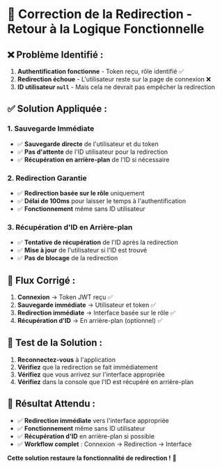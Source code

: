 # 🔧 **Correction de la Redirection - Retour à la Logique Fonctionnelle**

## ❌ **Problème Identifié :**

1. **Authentification fonctionne** - Token reçu, rôle identifié ✅
2. **Redirection échoue** - L'utilisateur reste sur la page de connexion ❌
3. **ID utilisateur `null`** - Mais cela ne devrait pas empêcher la redirection

## ✅ **Solution Appliquée :**

### **1. Sauvegarde Immédiate**
- ✅ **Sauvegarde directe** de l'utilisateur et du token
- ✅ **Pas d'attente** de l'ID utilisateur pour la redirection
- ✅ **Récupération en arrière-plan** de l'ID si nécessaire

### **2. Redirection Garantie**
- ✅ **Redirection basée sur le rôle** uniquement
- ✅ **Délai de 100ms** pour laisser le temps à l'authentification
- ✅ **Fonctionnement** même sans ID utilisateur

### **3. Récupération d'ID en Arrière-plan**
- ✅ **Tentative de récupération** de l'ID après la redirection
- ✅ **Mise à jour** de l'utilisateur si l'ID est trouvé
- ✅ **Pas de blocage** de la redirection

## 🔧 **Flux Corrigé :**

1. **Connexion** → Token JWT reçu ✅
2. **Sauvegarde immédiate** → Utilisateur et token ✅
3. **Redirection immédiate** → Interface basée sur le rôle ✅
4. **Récupération d'ID** → En arrière-plan (optionnel) ✅

## 🧪 **Test de la Solution :**

1. **Reconnectez-vous** à l'application
2. **Vérifiez** que la redirection se fait immédiatement
3. **Vérifiez** que vous arrivez sur l'interface appropriée
4. **Vérifiez** dans la console que l'ID est récupéré en arrière-plan

## 🚀 **Résultat Attendu :**

- ✅ **Redirection immédiate** vers l'interface appropriée
- ✅ **Fonctionnement** même sans ID utilisateur
- ✅ **Récupération d'ID** en arrière-plan si possible
- ✅ **Workflow complet** : Connexion → Redirection → Interface

**Cette solution restaure la fonctionnalité de redirection !** 🎉



